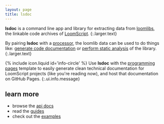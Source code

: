 ```yaml
---
layout: page
title: lsdoc
---
```


**lsdoc** is a command line app and library for extracting data from [loomlibs][loomlibs], the linkable code archives of [LoomScript][loomscript].
{:.larger.text}

By pairing **lsdoc** with a [processor][processors], the loomlib data can be used to do things like: [generate code documentation][lsdoc-document] or [perform static analysis][lsdoc-analyze] of the library.
{:.larger.text}

<span>{% include icon.liquid id='info-circle' %}</span> Use **lsdoc** with the [programming pages][programming-pages] template to easily generate clean technical documentation for LoomScript projects (like you're reading now), and host that documentation on GitHub Pages.
{:.ui.info.message}

## learn more

- browse the [api docs](#/api "toggle the API sidebar")
- read the [guides](#/guides "toggle the Guides sidebar")
- check out the [examples](#/examples "toggle the Examples sidebar")



[loomlibs]: {{site.baseurl}}/guides/Understanding-the-lsdoc-library/Anatomy-of-a-loomlib/#/guides/ "Anatomy of a loomlibs"
[loomscript]: https://github.com/LoomSDK/LoomSDK "The Loom SDK, a native mobile app and game framework"
[lsdoc-analyze]: {{site.baseurl}}/examples/analyzing/#/examples/ "using lsdoc and a custom processor to identify public interfaces without documentation"
[lsdoc-document]: {{site.baseurl}}/examples/documenting/#/examples/ "using lsdoc to create documentation for github pages"
[processors]: {{site.baseurl}}/api/pixeldroid/lsdoc/processors/#/api/ "api docs for lsdoc processors"
[programming-pages]: https://github.com/pixeldroid/programming-pages "A site template for publishing code documentation to GitHub pages"
